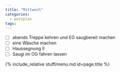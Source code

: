 ```yaml
---
title: "Mittwoch"
categories:
  - putzplan
tags:
---
```


 - [ ] abends Treppe kehren und EG saugbereit machen 
 - [ ] eine Wäsche machen  
 - [ ] Haussegnung II  
 - [ ] Saugi im OG fahren lassen
<!--more-->
{%  include_relative stuff/menu.md id=page.title %}
<!--stackedit_data:
eyJoaXN0b3J5IjpbLTc0NzY0MTEzOF19
-->